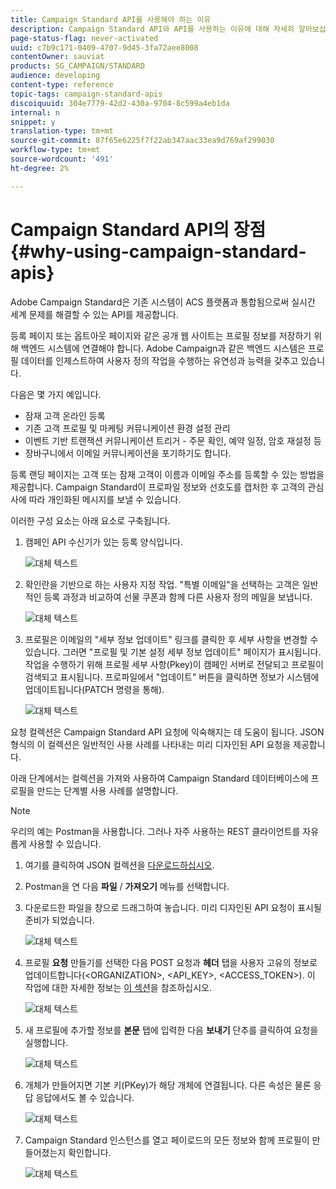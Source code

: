 ```yaml
---
title: Campaign Standard API를 사용해야 하는 이유
description: Campaign Standard API와 API를 사용하는 이유에 대해 자세히 알아보십시오.
page-status-flag: never-activated
uuid: c7b9c171-0409-4707-9d45-3fa72aee8008
contentOwner: sauviat
products: SG_CAMPAIGN/STANDARD
audience: developing
content-type: reference
topic-tags: campaign-standard-apis
discoiquuid: 304e7779-42d2-430a-9704-8c599a4eb1da
internal: n
snippet: y
translation-type: tm+mt
source-git-commit: 87f65e6225f7f22ab347aac33ea9d769af299030
workflow-type: tm+mt
source-wordcount: '491'
ht-degree: 2%

---
```



# Campaign Standard API의 장점 {#why-using-campaign-standard-apis}

Adobe Campaign Standard은 기존 시스템이 ACS 플랫폼과 통합됨으로써 실시간 세계 문제를 해결할 수 있는 API를 제공합니다.

등록 페이지 또는 옵트아웃 페이지와 같은 공개 웹 사이트는 프로필 정보를 저장하기 위해 백엔드 시스템에 연결해야 합니다. Adobe Campaign과 같은 백엔드 시스템은 프로필 데이터를 인제스트하여 사용자 정의 작업을 수행하는 유연성과 능력을 갖추고 있습니다.

다음은 몇 가지 예입니다.

* 잠재 고객 온라인 등록
* 기존 고객 프로필 및 마케팅 커뮤니케이션 환경 설정 관리
* 이벤트 기반 트랜잭션 커뮤니케이션 트리거 - 주문 확인, 예약 일정, 암호 재설정 등
* 장바구니에서 이메일 커뮤니케이션을 포기하기도 합니다.

등록 랜딩 페이지는 고객 또는 잠재 고객이 이름과 이메일 주소를 등록할 수 있는 방법을 제공합니다. Campaign Standard이 프로파일 정보와 선호도를 캡처한 후 고객의 관심사에 따라 개인화된 메시지를 보낼 수 있습니다.

이러한 구성 요소는 아래 요소로 구축됩니다.

1. 캠페인 API 수신기가 있는 등록 양식입니다.

   ![대체 텍스트](assets/apis_uc1.png)

1. 확인란을 기반으로 하는 사용자 지정 작업. &quot;특별 이메일&quot;을 선택하는 고객은 일반적인 등록 과정과 비교하여 선물 쿠폰과 함께 다른 사용자 정의 메일을 보냅니다.

   ![대체 텍스트](assets/apis_uc2.png)

1. 프로필은 이메일의 &quot;세부 정보 업데이트&quot; 링크를 클릭한 후 세부 사항을 변경할 수 있습니다. 그러면 &quot;프로필 및 기본 설정 세부 정보 업데이트&quot; 페이지가 표시됩니다. 작업을 수행하기 위해 프로필 세부 사항(Pkey)이 캠페인 서버로 전달되고 프로필이 검색되고 표시됩니다. 프로파일에서 &quot;업데이트&quot; 버튼을 클릭하면 정보가 시스템에 업데이트됩니다(PATCH 명령을 통해).

   ![대체 텍스트](assets/apis_uc3.png)

요청 컬렉션은 Campaign Standard API 요청에 익숙해지는 데 도움이 됩니다. JSON 형식의 이 컬렉션은 일반적인 사용 사례를 나타내는 미리 디자인된 API 요청을 제공합니다.

아래 단계에서는 컬렉션을 가져와 사용하여 Campaign Standard 데이터베이스에 프로필을 만드는 단계별 사용 사례를 설명합니다.

>[!NOTE]
>
>우리의 예는 Postman을 사용합니다. 그러나 자주 사용하는 REST 클라이언트를 자유롭게 사용할 수 있습니다.

1. 여기를 클릭하여 JSON 컬렉션을 [다운로드하십시오](https://helpx.adobe.com/content/dam/help/en/campaign/kb/working-with-acs-api/_jcr_content/main-pars/download_section/download-1/KB_postman_collection.json.zip).

1. Postman을 연 다음 **파일** / **가져오기** 메뉴를 선택합니다.

1. 다운로드한 파일을 창으로 드래그하여 놓습니다. 미리 디자인된 API 요청이 표시될 준비가 되었습니다.

   ![대체 텍스트](assets/postman_collection.png)

1. 프로필 **요청** 만들기를 선택한 다음 POST 요청과 **헤더** 탭을 사용자 고유의 정보로 업데이트합니다(&lt;ORGANIZATION>, &lt;API_KEY>, &lt;ACCESS_TOKEN>). 이 작업에 대한 자세한 정보는 [이 섹션](../../api/using/setting-up-api-access.md)을 참조하십시오.

   ![대체 텍스트](assets/postman_uc1.png)

1. 새 프로필에 추가할 정보를 **본문** 탭에 입력한 다음 **보내기** 단추를 클릭하여 요청을 실행합니다.

   ![대체 텍스트](assets/postman_uc2.png)

1. 개체가 만들어지면 기본 키(PKey)가 해당 개체에 연결됩니다. 다른 속성은 물론 응답 응답에서도 볼 수 있습니다.

   ![대체 텍스트](assets/postman_uc3.png)

1. Campaign Standard 인스턴스를 열고 페이로드의 모든 정보와 함께 프로필이 만들어졌는지 확인합니다.

   ![대체 텍스트](assets/postman_uc4.png)
